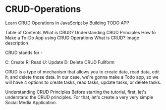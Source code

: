 # CRUD-Operations
Learn CRUD Operations in JavaScript by Building TODO APP

Table of Contents
What is CRUD?
Understanding CRUD Principles
How to Make a To-Do App using CRUD Operations
What is CRUD?
Image description

CRUD stands for -

C: Create
R: Read
U: Update
D: Delete
CRUD Fullform

CRUD is a type of mechanism that allows you to create data, read data, edit it, and delete those data. In our case, we're gonna make a Todo app, so we will have 4 options to create tasks, read tasks, update tasks, or delete tasks.

Understanding CRUD Principles
Before starting the tutorial, first, let's understand the CRUD principles. For that, let's create a very very simple Social Media Application.

